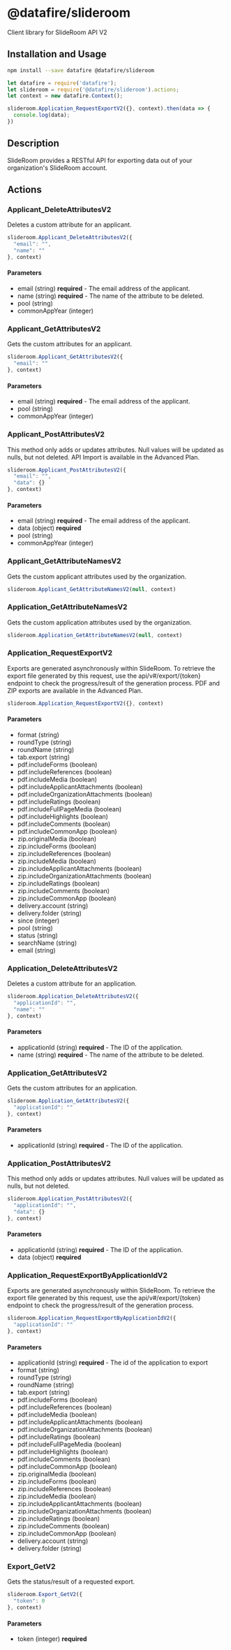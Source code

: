 # @datafire/slideroom

Client library for SlideRoom API V2

## Installation and Usage
```bash
npm install --save datafire @datafire/slideroom
```

```js
let datafire = require('datafire');
let slideroom = require('@datafire/slideroom').actions;
let context = new datafire.Context();

slideroom.Application_RequestExportV2({}, context).then(data => {
  console.log(data);
})
```

## Description
SlideRoom provides a RESTful API for exporting data out of your organization's SlideRoom account.

## Actions
### Applicant_DeleteAttributesV2
Deletes a custom attribute for an applicant.


```js
slideroom.Applicant_DeleteAttributesV2({
  "email": "",
  "name": ""
}, context)
```

#### Parameters
* email (string) **required** - The email address of the applicant.
* name (string) **required** - The name of the attribute to be deleted.
* pool (string)
* commonAppYear (integer)

### Applicant_GetAttributesV2
Gets the custom attributes for an applicant.


```js
slideroom.Applicant_GetAttributesV2({
  "email": ""
}, context)
```

#### Parameters
* email (string) **required** - The email address of the applicant.
* pool (string)
* commonAppYear (integer)

### Applicant_PostAttributesV2
This method only adds or updates attributes. Null values will be updated as nulls, but not deleted. API Import is available in the Advanced Plan.


```js
slideroom.Applicant_PostAttributesV2({
  "email": "",
  "data": {}
}, context)
```

#### Parameters
* email (string) **required** - The email address of the applicant.
* data (object) **required**
* pool (string)
* commonAppYear (integer)

### Applicant_GetAttributeNamesV2
Gets the custom applicant attributes used by the organization.


```js
slideroom.Applicant_GetAttributeNamesV2(null, context)
```


### Application_GetAttributeNamesV2
Gets the custom application attributes used by the organization.


```js
slideroom.Application_GetAttributeNamesV2(null, context)
```


### Application_RequestExportV2
Exports are generated asynchronously within SlideRoom.  To retrieve the export file generated by this request, use the api/v#/export/{token} endpoint to check the progress/result of the generation process.
            PDF and ZIP exports are available in the Advanced Plan.


```js
slideroom.Application_RequestExportV2({}, context)
```

#### Parameters
* format (string)
* roundType (string)
* roundName (string)
* tab.export (string)
* pdf.includeForms (boolean)
* pdf.includeReferences (boolean)
* pdf.includeMedia (boolean)
* pdf.includeApplicantAttachments (boolean)
* pdf.includeOrganizationAttachments (boolean)
* pdf.includeRatings (boolean)
* pdf.includeFullPageMedia (boolean)
* pdf.includeHighlights (boolean)
* pdf.includeComments (boolean)
* pdf.includeCommonApp (boolean)
* zip.originalMedia (boolean)
* zip.includeForms (boolean)
* zip.includeReferences (boolean)
* zip.includeMedia (boolean)
* zip.includeApplicantAttachments (boolean)
* zip.includeOrganizationAttachments (boolean)
* zip.includeRatings (boolean)
* zip.includeComments (boolean)
* zip.includeCommonApp (boolean)
* delivery.account (string)
* delivery.folder (string)
* since (integer)
* pool (string)
* status (string)
* searchName (string)
* email (string)

### Application_DeleteAttributesV2
Deletes a custom attribute for an application.


```js
slideroom.Application_DeleteAttributesV2({
  "applicationId": "",
  "name": ""
}, context)
```

#### Parameters
* applicationId (string) **required** - The ID of the application.
* name (string) **required** - The name of the attribute to be deleted.

### Application_GetAttributesV2
Gets the custom attributes for an application.


```js
slideroom.Application_GetAttributesV2({
  "applicationId": ""
}, context)
```

#### Parameters
* applicationId (string) **required** - The ID of the application.

### Application_PostAttributesV2
This method only adds or updates attributes. Null values will be updated as nulls, but not deleted.


```js
slideroom.Application_PostAttributesV2({
  "applicationId": "",
  "data": {}
}, context)
```

#### Parameters
* applicationId (string) **required** - The ID of the application.
* data (object) **required**

### Application_RequestExportByApplicationIdV2
Exports are generated asynchronously within SlideRoom.  To retrieve the export file generated by this request, use the api/v#/export/{token} endpoint to check the progress/result of the generation process.


```js
slideroom.Application_RequestExportByApplicationIdV2({
  "applicationId": ""
}, context)
```

#### Parameters
* applicationId (string) **required** - The id of the application to export
* format (string)
* roundType (string)
* roundName (string)
* tab.export (string)
* pdf.includeForms (boolean)
* pdf.includeReferences (boolean)
* pdf.includeMedia (boolean)
* pdf.includeApplicantAttachments (boolean)
* pdf.includeOrganizationAttachments (boolean)
* pdf.includeRatings (boolean)
* pdf.includeFullPageMedia (boolean)
* pdf.includeHighlights (boolean)
* pdf.includeComments (boolean)
* pdf.includeCommonApp (boolean)
* zip.originalMedia (boolean)
* zip.includeForms (boolean)
* zip.includeReferences (boolean)
* zip.includeMedia (boolean)
* zip.includeApplicantAttachments (boolean)
* zip.includeOrganizationAttachments (boolean)
* zip.includeRatings (boolean)
* zip.includeComments (boolean)
* zip.includeCommonApp (boolean)
* delivery.account (string)
* delivery.folder (string)

### Export_GetV2
Gets the status/result of a requested export.


```js
slideroom.Export_GetV2({
  "token": 0
}, context)
```

#### Parameters
* token (integer) **required**

